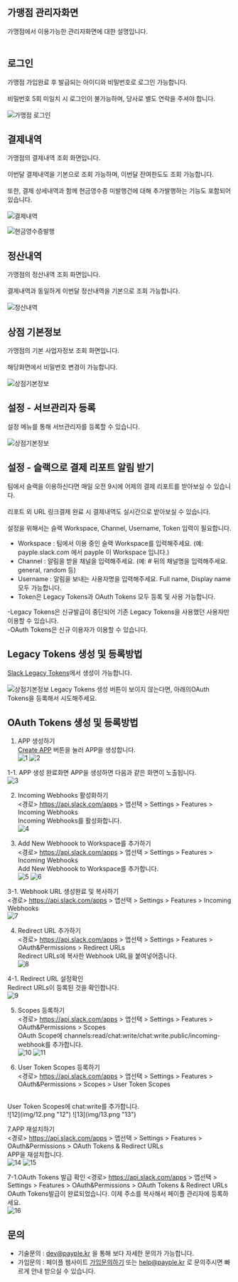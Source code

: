 ## 가맹점 관리자화면  
가맹점에서 이용가능한 관리자화면에 대한 설명입니다.<br><br>

## 로그인 
가맹점 가입완료 후 발급되는 아이디와 비밀번호로 로그인 가능합니다.<br><br>
비밀번호 5회 미일치 시 로그인이 불가능하며, 당사로 별도 연락을 주셔야 합니다.<br><br>
![가맹점 로그인](img/login.png "가맹점 로그인")

## 결제내역  
가맹점의 결제내역 조회 화면입니다.<br><br>
이번달 결제내역을 기본으로 조회 가능하며, 이번달 잔여한도도 조회 가능합니다.<br><br>
또한, 결제 상세내역과 함께 현금영수증 미발행건에 대해 추가발행하는 기능도 포함되어 있습니다.<br><br>
![결제내역](img/paymentlist.png "결제내역")

![현금영수증발행](img/tax.png "현금영수증발행")

## 정산내역  
가맹점의 정산내역 조회 화면입니다.<br><br>
결제내역과 동일하게 이번달 정산내역을 기본으로 조회 가능합니다.<br><br>
![정산내역](img/accountlist.png "정산내역")

## 상점 기본정보   
가맹점의 기본 사업자정보 조회 화면입니다.<br><br>
해당화면에서 비밀번호 변경이 가능합니다.<br><br>
![상점기본정보](img/info.png "상점기본정보")

## 설정 - 서브관리자 등록 
설정 메뉴를 통해 서브관리자를 등록할 수 있습니다.<br><br>
![상점기본정보](img/info.png "상점기본정보")


## 설정 - 슬랙으로 결제 리포트 알림 받기 
팀에서 슬랙을 이용하신다면 매일 오전 9시에 어제의 결제 리포트를 받아보실 수 있습니다.<br><br>
리포트 외 URL 링크결제 완료 시 결제내역도 실시간으로 받아보실 수 있습니다.<br><br>
설정을 위해서는 슬랙 Workspace, Channel, Username, Token 입력이 필요합니다.<br>
* Workspace : 팀에서 이용 중인 슬랙 Workspace를 입력해주세요. (예: payple.slack.com 에서 payple 이 Workspace 입니다.)<br>
* Channel : 알림을 받을 채널을 입력해주세요. (예: # 뒤의 채널명을 입력해주세요. general, random 등)<br>
* Username : 알림을 보내는 사용자명을 입력해주세요. Full name, Display name 모두 가능합니다.<br>
* Token은 Legacy Tokens과 OAuth Tokens 모두 등록 및 사용 가능합니다.

-Legacy Tokens은 신규발급이 중단되어 기존 Legacy Tokens을 사용했던 사용자만 이용할 수 있습니다.<br>
-OAuth Tokens은 신규 이용자가 이용할 수 있습니다.


## Legacy Tokens 생성 및 등록방법
[Slack Legacy Tokens](https://api.slack.com/custom-integrations/legacy-tokens)에서 생성이 가능합니다.<br><br> 
![상점기본정보](img/info.png "상점기본정보")
Legacy Tokens 생성 버튼이 보이지 않는다면, 아래의OAuth Tokens을 등록해서 시도해주세요.


## OAuth Tokens 생성 및 등록방법
1. APP 생성하기<br>
[Create APP](https://api.slack.com/apps) 버튼을 눌러 APP을 생성합니다.<br>
![1](img/1.png "1")
![2](img/2.png "2")

1-1. APP 생성 완료화면
APP을 생성하면 다음과 같은 화면이 노출됩니다.<br>
![3](img/3.png "3")

2. Incoming Webhooks 활성화하기<br>
<경로> https://api.slack.com/apps > 앱선택 > Settings > Features > Incoming Webhooks<br>
Incoming Webhooks를 활성화합니다.<br>
![4](img/4.png "4")

3. Add New Webhoook to Workspace를 추가하기<br>
<경로> https://api.slack.com/apps > 앱선택 > Settings > Features > Incoming Webhooks<br>
Add New Webhoook to Workspace를 추가합니다.<br>
![5](img/5.png "5")
![6](img/6.png "6")

3-1. Webhook URL 생성완료 및 복사하기<br>
<경로> https://api.slack.com/apps > 앱선택 > Settings > Features > Incoming Webhooks <br>
![7](img/7.png "7")

4. Redirect URL 추가하기<br>
<경로> https://api.slack.com/apps > 앱선택 > Settings > Features > OAuth&Permissions > Redirect URLs<br>
Redirect URLs에 복사한 Webhook URL을 붙여넣어줍니다.<br>
![8](img/8.png "8")

4-1. Redirect URL 설정확인<br>
Redirect URLs이 등록된 것을 확인합니다.<br>
![9](img/9.png "9")

5. Scopes 등록하기<br>
<경로> https://api.slack.com/apps > 앱선택 > Settings > Features > OAuth&Permissions > Scopes<br>
OAuth Scope에 channels:read/chat:write/chat:write.public/incoming-webhook를 추가합니다.<br>
![10](img/10.png "10")
![11](img/11.png "11")

6. User Token Scopes 등록하기<br>
<경로> https://api.slack.com/apps > 앱선택 > Settings > Features > OAuth&Permissions > Scopes > User Token Scopes
<br>
User Token Scopes에 chat:write를 추가합니다.<br>
![12](img/12.png "12")
![13](img/13.png "13")

7.APP 재설치하기<br>
<경로> https://api.slack.com/apps > 앱선택 > Settings > Features > OAuth&Permissions > OAuth Tokens & Redirect URLs
<br>
APP을 재설치합니다.<br>
![14](img/14.png "14")
![15](img/15.png "15")

7-1.OAuth Tokens 발급 확인
<경로> https://api.slack.com/apps > 앱선택 > Settings > Features > OAuth&Permissions > OAuth Tokens & Redirect URLs
<br>
OAuth Tokens발급이 완료되었습니다. 이제 주소를 복사해서 페이플 관리자에 등록하세요.<br>
![16](img/16.png "16")


## 문의  
* 기술문의 : dev@payple.kr 을 통해 보다 자세한 문의가 가능합니다.
* 가입문의 : 페이플 웹사이트 [가입문의하기](https://www.payple.kr) 또는 help@payple.kr 로 문의주시면 빠르게 안내 받으실 수 있습니다. 
